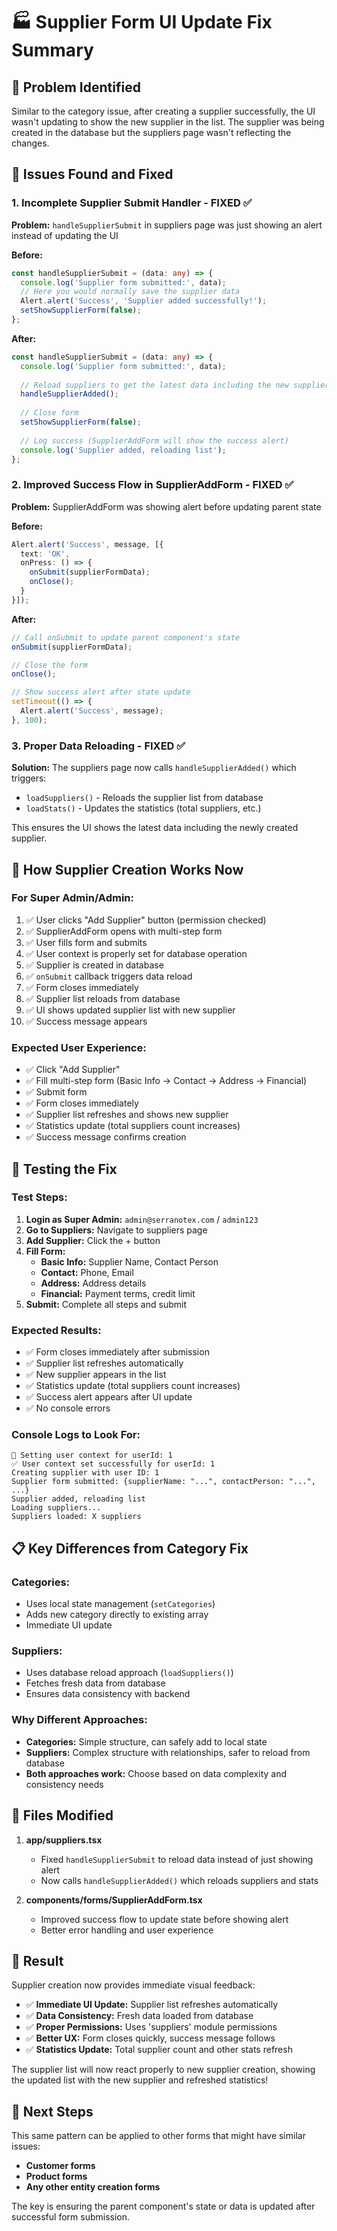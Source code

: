# 🏭 Supplier Form UI Update Fix Summary

## 🚨 **Problem Identified**

Similar to the category issue, after creating a supplier successfully, the UI wasn't updating to show the new supplier in the list. The supplier was being created in the database but the suppliers page wasn't reflecting the changes.

## 🔧 **Issues Found and Fixed**

### **1. Incomplete Supplier Submit Handler - FIXED ✅**

**Problem:** `handleSupplierSubmit` in suppliers page was just showing an alert instead of updating the UI

**Before:**
```typescript
const handleSupplierSubmit = (data: any) => {
  console.log('Supplier form submitted:', data);
  // Here you would normally save the supplier data
  Alert.alert('Success', 'Supplier added successfully!');
  setShowSupplierForm(false);
};
```

**After:**
```typescript
const handleSupplierSubmit = (data: any) => {
  console.log('Supplier form submitted:', data);
  
  // Reload suppliers to get the latest data including the new supplier
  handleSupplierAdded();
  
  // Close form
  setShowSupplierForm(false);
  
  // Log success (SupplierAddForm will show the success alert)
  console.log('Supplier added, reloading list');
};
```

### **2. Improved Success Flow in SupplierAddForm - FIXED ✅**

**Problem:** SupplierAddForm was showing alert before updating parent state

**Before:**
```typescript
Alert.alert('Success', message, [{ 
  text: 'OK', 
  onPress: () => { 
    onSubmit(supplierFormData); 
    onClose(); 
  }
}]);
```

**After:**
```typescript
// Call onSubmit to update parent component's state
onSubmit(supplierFormData);

// Close the form
onClose();

// Show success alert after state update
setTimeout(() => {
  Alert.alert('Success', message);
}, 100);
```

### **3. Proper Data Reloading - FIXED ✅**

**Solution:** The suppliers page now calls `handleSupplierAdded()` which triggers:
- `loadSuppliers()` - Reloads the supplier list from database
- `loadStats()` - Updates the statistics (total suppliers, etc.)

This ensures the UI shows the latest data including the newly created supplier.

## 🎯 **How Supplier Creation Works Now**

### **For Super Admin/Admin:**
1. ✅ User clicks "Add Supplier" button (permission checked)
2. ✅ SupplierAddForm opens with multi-step form
3. ✅ User fills form and submits
4. ✅ User context is properly set for database operation
5. ✅ Supplier is created in database
6. ✅ `onSubmit` callback triggers data reload
7. ✅ Form closes immediately
8. ✅ Supplier list reloads from database
9. ✅ UI shows updated supplier list with new supplier
10. ✅ Success message appears

### **Expected User Experience:**
- ✅ Click "Add Supplier"
- ✅ Fill multi-step form (Basic Info → Contact → Address → Financial)
- ✅ Submit form
- ✅ Form closes immediately
- ✅ Supplier list refreshes and shows new supplier
- ✅ Statistics update (total suppliers count increases)
- ✅ Success message confirms creation

## 🧪 **Testing the Fix**

### **Test Steps:**
1. **Login as Super Admin:** `admin@serranotex.com` / `admin123`
2. **Go to Suppliers:** Navigate to suppliers page
3. **Add Supplier:** Click the + button
4. **Fill Form:** 
   - **Basic Info:** Supplier Name, Contact Person
   - **Contact:** Phone, Email
   - **Address:** Address details
   - **Financial:** Payment terms, credit limit
5. **Submit:** Complete all steps and submit

### **Expected Results:**
- ✅ Form closes immediately after submission
- ✅ Supplier list refreshes automatically
- ✅ New supplier appears in the list
- ✅ Statistics update (total suppliers count increases)
- ✅ Success alert appears after UI update
- ✅ No console errors

### **Console Logs to Look For:**
```
🔄 Setting user context for userId: 1
✅ User context set successfully for userId: 1
Creating supplier with user ID: 1
Supplier form submitted: {supplierName: "...", contactPerson: "...", ...}
Supplier added, reloading list
Loading suppliers...
Suppliers loaded: X suppliers
```

## 📋 **Key Differences from Category Fix**

### **Categories:**
- Uses local state management (`setCategories`)
- Adds new category directly to existing array
- Immediate UI update

### **Suppliers:**
- Uses database reload approach (`loadSuppliers()`)
- Fetches fresh data from database
- Ensures data consistency with backend

### **Why Different Approaches:**
- **Categories:** Simple structure, can safely add to local state
- **Suppliers:** Complex structure with relationships, safer to reload from database
- **Both approaches work:** Choose based on data complexity and consistency needs

## 📁 **Files Modified**

1. **app/suppliers.tsx**
   - Fixed `handleSupplierSubmit` to reload data instead of just showing alert
   - Now calls `handleSupplierAdded()` which reloads suppliers and stats

2. **components/forms/SupplierAddForm.tsx**
   - Improved success flow to update state before showing alert
   - Better error handling and user experience

## 🎉 **Result**

Supplier creation now provides immediate visual feedback:
- ✅ **Immediate UI Update:** Supplier list refreshes automatically
- ✅ **Data Consistency:** Fresh data loaded from database
- ✅ **Proper Permissions:** Uses 'suppliers' module permissions
- ✅ **Better UX:** Form closes quickly, success message follows
- ✅ **Statistics Update:** Total supplier count and other stats refresh

The supplier list will now react properly to new supplier creation, showing the updated list with the new supplier and refreshed statistics!

## 🔄 **Next Steps**

This same pattern can be applied to other forms that might have similar issues:
- **Customer forms**
- **Product forms** 
- **Any other entity creation forms**

The key is ensuring the parent component's state or data is updated after successful form submission.
